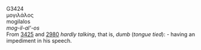 <body>
  <p>G3424<br>  μογιλάλος  <br> mogilalos  <br><i>mog-il-al‘-os </i><br>From <a href="g3425.htm">3425</a> and <a href="g2980.htm">2980</a>  <i>hardly</i> <i>talking</i>, that is, <i>dumb</i> (<i>tongue</i> <i>tied</i>): - having an impediment in his speech.<br></p>
 </body>